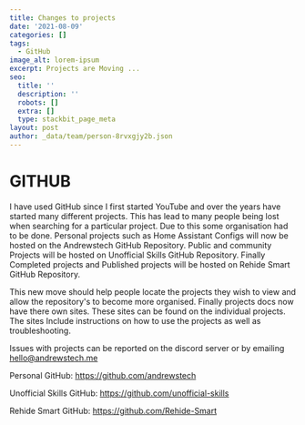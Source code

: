 ```yaml
---
title: Changes to projects
date: '2021-08-09'
categories: []
tags:
  - GitHub
image_alt: lorem-ipsum
excerpt: Projects are Moving ...
seo:
  title: ''
  description: ''
  robots: []
  extra: []
  type: stackbit_page_meta
layout: post
author: _data/team/person-8rvxgjy2b.json
---
```

# **GITHUB**

I have used GitHub since I first started YouTube and over the years have started many different projects. This has lead to many people being lost when searching for a particular project. Due to this some organisation had to be done. Personal projects such as Home Assistant Configs will now be hosted on the Andrewstech GitHub Repository. Public and community Projects will be hosted on Unofficial Skills GitHub Repository. Finally Completed projects and Published projects will be hosted on Rehide Smart GitHub Repository.

This new move should help people locate the projects they wish to view and allow the repository's to become more organised. Finally projects docs now have there own sites. These sites can be found on the individual projects. The sites Include instructions on how to use the projects as well as troubleshooting.

Issues with projects can be reported on the discord server or by emailing hello@andrewstech.me

Personal GitHub: <https://github.com/andrewstech>

Unofficial Skills GitHub: <https://github.com/unofficial-skills>

Rehide Smart GitHub: <https://github.com/Rehide-Smart>


